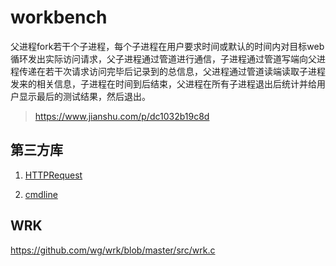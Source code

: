 # workbench

父进程fork若干个子进程，每个子进程在用户要求时间或默认的时间内对目标web循环发出实际访问请求，父子进程通过管道进行通信，子进程通过管道写端向父进程传递在若干次请求访问完毕后记录到的总信息，父进程通过管道读端读取子进程发来的相关信息，子进程在时间到后结束，父进程在所有子进程退出后统计并给用户显示最后的测试结果，然后退出。

> https://www.jianshu.com/p/dc1032b19c8d

## 第三方库

1. [HTTPRequest](https://github.com/elnormous/HTTPRequest)

2. [cmdline](https://github.com/tanakh/cmdline)

## WRK

https://github.com/wg/wrk/blob/master/src/wrk.c